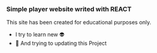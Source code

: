
### Simple player website writed with REACT

This site has been created for educational purposes only.

- I try to learn new 	:alien:
- :thinking:  And trying to updating this Project
